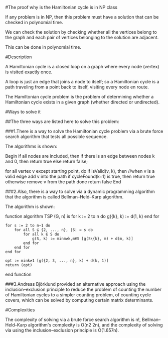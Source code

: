 #The proof why is the Hamiltonian cycle is in NP class

If any problem is in NP, then this problem must have a solution that can be checked in polynomial time.

We can check the solution by checking whether all the vertices belong to the graph and each pair of vertices belonging to the solution are adjacent. 

This can be done in polynomial time.

#Description

A Hamiltonian cycle is a closed loop on a graph where every node (vertex) is visited exactly once.

A loop is just an edge that joins a node to itself; so a Hamiltonian cycle is a path traveling from a point back to itself, visiting every node en route.

The Hamiltonian cycle problem is the problem of determining whether a Hamiltonian cycle exists in a given graph (whether directed or undirected).


#Ways to solve it

##The three ways are listed here to solve this problem:

###1.There is a way to solve the Hamiltonian cycle problem via a brute force search algorithm that tests all possible sequence.

The algorithms is shown:

Begin
   if all nodes are included, then
      if there is an edge between nodes k and 0, then
         return true
      else
         return false;

   for all vertex v except starting point, do
      if isValid(v, k), then //when v is a valid edge
         add v into the path
         if cycleFound(k+1) is true, then
            return true
         otherwise remove v from the path
   done
   return false
End

###2.Also, there is a way to solve via a dynamic programming algorithm that the algorithm is called Bellman–Held–Karp algorithm.

The algorithm is shown:

function algorithm TSP (G, n) is
    for k := 2 to n do
        g({k}, k) := d(1, k)
    end for

    for s := 2 to n−1 do
        for all S ⊆ {2, ..., n}, |S| = s do
            for all k ∈ S do
                g(S, k) := minm≠k,m∈S [g(S\{k}, m) + d(m, k)]
            end for
        end for
    end for

    opt := mink≠1 [g({2, 3, ..., n}, k) + d(k, 1)]
    return (opt)
end function 

###3.Andreas Björklund provided an alternative approach using the inclusion–exclusion principle to reduce the problem of counting the number of Hamiltonian cycles to a simpler counting problem, of counting cycle covers, which can be solved by computing certain matrix determinants.

#Complexities

The complexity of solving via a brute force search algorithm is n!, Bellman–Held–Karp algorithm's complexity is O(n2 2n), and the complexity of solving via using the inclusion–exclusion principle is O(1.657n).
